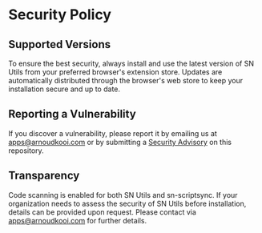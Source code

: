 # Security Policy

## Supported Versions

To ensure the best security, always install and use the latest version of  SN Utils from your preferred browser's extension store. Updates are automatically distributed through the browser's web store to keep your installation secure and up to date.

## Reporting a Vulnerability

If you discover a vulnerability, please report it by emailing us at [apps@arnoudkooi.com](mailto:apps@arnoudkooi.com) or by submitting a [Security Advisory](https://github.com/arnoudkooi/SN-Utils/security/advisories) on this repository.

## Transparency

Code scanning is enabled for both SN Utils and sn-scriptsync. If your organization needs to assess the security of SN Utils before installation, details can be provided upon request. Please contact via [apps@arnoudkooi.com](mailto:apps@arnoudkooi.com) for further details.

